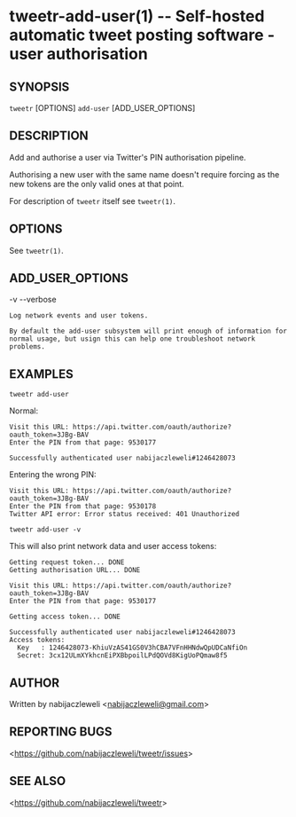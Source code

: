 tweetr-add-user(1) -- Self-hosted automatic tweet posting software - user authorisation
=======================================================================================

## SYNOPSIS

`tweetr` [OPTIONS] `add-user` [ADD_USER_OPTIONS]

## DESCRIPTION

Add and authorise a user via Twitter's PIN authorisation pipeline.

Authorising a new user with the same name doesn't require forcing as the new
tokens are the only valid ones at that point.

For description of `tweetr` itself see `tweetr(1)`.

## OPTIONS

  See `tweetr(1)`.

## ADD_USER_OPTIONS

  -v --verbose

    Log network events and user tokens.

    By default the add-user subsystem will print enough of information for
    normal usage, but usign this can help one troubleshoot network problems.

## EXAMPLES

  `tweetr add-user`

  Normal:

    Visit this URL: https://api.twitter.com/oauth/authorize?oauth_token=3JBg-BAV
    Enter the PIN from that page: 9530177

    Successfully authenticated user nabijaczleweli#1246428073

  Entering the wrong PIN:

    Visit this URL: https://api.twitter.com/oauth/authorize?oauth_token=3JBg-BAV
    Enter the PIN from that page: 9530178
    Twitter API error: Error status received: 401 Unauthorized

  `tweetr add-user -v`

  This will also print network data and user access tokens:

    Getting request token... DONE
    Getting authorisation URL... DONE

    Visit this URL: https://api.twitter.com/oauth/authorize?oauth_token=3JBg-BAV
    Enter the PIN from that page: 9530177

    Getting access token... DONE

    Successfully authenticated user nabijaczleweli#1246428073
    Access tokens:
      Key   : 1246428073-KhiuVzAS41GS0V3hCBA7VFnHHNdwQpUDCaNfiOn
      Secret: 3cx12ULmXYkhcnEiPXBbpoilLPdQOVd8KigUoPQmaw8f5

## AUTHOR

Written by nabijaczleweli &lt;<nabijaczleweli@gmail.com>&gt;

## REPORTING BUGS

&lt;<https://github.com/nabijaczleweli/tweetr/issues>&gt;

## SEE ALSO

&lt;<https://github.com/nabijaczleweli/tweetr>&gt;

